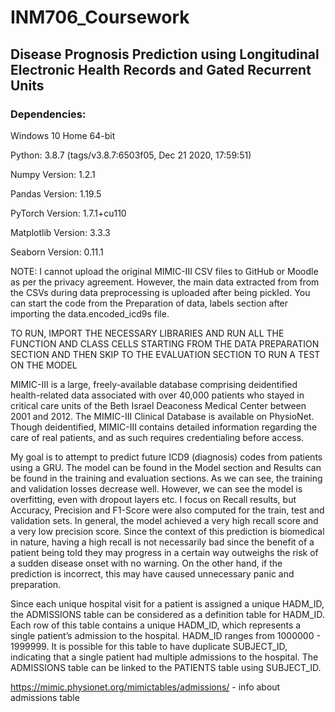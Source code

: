 # INM706_Coursework

## Disease Prognosis Prediction using Longitudinal Electronic Health Records and Gated Recurrent Units

### Dependencies:

Windows 10 Home 64-bit

Python: 3.8.7 (tags/v3.8.7:6503f05, Dec 21 2020, 17:59:51)

Numpy Version: 1.2.1

Pandas Version: 1.19.5

PyTorch Version: 1.7.1+cu110

Matplotlib Version: 3.3.3

Seaborn Version: 0.11.1

NOTE: I cannot upload the original MIMIC-III CSV files to GitHub or Moodle as per the privacy agreement. However, the main data extracted from from the CSVs during data preprocessing is uploaded after being pickled. You can start the code from the Preparation of data, labels section after importing the data.encoded_icd9s file.

TO RUN, IMPORT THE NECESSARY LIBRARIES AND RUN ALL THE FUNCTION AND CLASS CELLS STARTING FROM THE DATA PREPARATION SECTION AND THEN SKIP TO THE EVALUATION SECTION TO RUN A TEST ON THE MODEL

MIMIC-III is a large, freely-available database comprising deidentified health-related data associated with over 40,000 patients who stayed in critical care units of the Beth Israel Deaconess Medical Center between 2001 and 2012. The MIMIC-III Clinical Database is available on PhysioNet. Though deidentified, MIMIC-III contains detailed information regarding the care of real patients, and as such requires credentialing before access.

My goal is to attempt to predict future ICD9 (diagnosis) codes from patients using a GRU. The model can be found in the Model section and Results can be found in the training and evaluation sections. As we can see, the training and validation losses decrease well. However, we can see the model is overfitting, even with dropout layers etc. I focus on Recall results, but Accuracy, Precision and F1-Score were also computed for the train, test and validation sets. In general, the model achieved a very high recall score and a very low precision score. Since the context of this prediction is biomedical in nature, having a high recall is not necessarily bad since the benefit of a patient being told they may progress in a certain way outweighs the risk of a sudden disease onset with no warning. On the other hand, if the prediction is incorrect, this may have caused unnecessary panic and preparation.

Since each unique hospital visit for a patient is assigned a unique HADM_ID, the ADMISSIONS table can be considered as a definition table for HADM_ID.
Each row of this table contains a unique HADM_ID, which represents a single patient’s admission to the hospital. HADM_ID ranges from 1000000 - 1999999. It is possible for this table to have duplicate SUBJECT_ID, indicating that a single patient had multiple admissions to the hospital. The ADMISSIONS table can be linked to the PATIENTS table using SUBJECT_ID.

https://mimic.physionet.org/mimictables/admissions/ - info about admissions table
